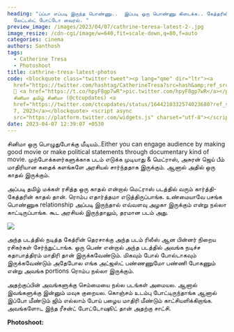 ```yaml
---
heading: "ப்ப்பா எப்படி இருந்த பொண்ணு..  இப்படி ஒரு பொண்ணு கிடைக்க.. கேத்தரின்
  லேட்டஸ்ட் போட்டோ வைரல். "
preview_image: /images/2023/04/07/cathrine-teresa-latest-2-.jpg
image_resize: /cdn-cgi/image/w=640,fit=scale-down,q=80,f=auto
categories: cinema
authors: Santhosh
tags:
  - Catherine Tresa
  - Photoshoot
title: cathrine-tresa-latest-photos
code: <blockquote class="twitter-tweet"><p lang="qme" dir="ltr"><a
  href="https://twitter.com/hashtag/CatherineTresa?src=hash&amp;ref_src=twsrc%5Etfw">#CatherineTresa</a>
  🧡 <a href="https://t.co/hpyF8gp7wR">pic.twitter.com/hpyF8gp7wR</a></p>&mdash;
  சினிமா தமிழ் சினிமா (@ctcupdates) <a
  href="https://twitter.com/ctcupdates/status/1644210332574023680?ref_src=twsrc%5Etfw">April
  7, 2023</a></blockquote> <script async
  src="https://platform.twitter.com/widgets.js" charset="utf-8"></script>
date: 2023-04-07 12:39:07 +0530
---
```

சினிமா ஒரு பொழுதுபோக்கு மீடியம்..Either you can engage audience by making good movie or make political statements through documentary kind of movie. முற்போக்களர்களுக்காக படம் எடுக்க முடியாது & மெட்ராஸ், அசுரன் ஜெய் பீம் மாதிரியான கதைக் களங்களே அரசியல் சார்ந்ததாக இருக்கும். ஆனால் அதில் ஒரு காதல் இருக்கும். 

அப்படி தமிழ் மக்கள் ரசித்த ஒரு காதல் என்றால் மெட்ராஸ் படத்தில் வரும் கார்த்தி-கேத்தரின் காதல் தான். ரொம்ப எதார்த்தமா எடுத்திருப்பாங்க. உண்மையாவே பசங்க பொண்ணுக relationship அப்படி இருந்தால் எவ்வளவு அழகா இருக்கும் என்று நல்லா காட்டிருப்பாங்க. கூட அரசியல் இருந்தாலும், தரமான படம் அது. 

![](/images/2023/04/07/cathrine-teresa-latest-1-.jpg)

அந்த படத்தில் நடித்த கேத்ரின் தெரசாக்கு அந்த படம் ரிலீஸ் ஆன பின்னர் நிறைய ரசிகர்கள் சேர்ந்துட்டாங்க. ஒரு பெண் என்றால் அந்த படத்தில் அவங்க நடிச்ச கதாபாத்திரம் மாதிரி தான் இருக்கவேண்டும். மிகவும் போல் போல்டாகவும் இருக்கவேண்டும் அதேபோல எங்க அட்ஜஸ்ட் பண்ணணுமோ பண்ணி போகணும் என்று அவங்க portions ரொம்ப நல்லா இருக்கும். 

அதற்குப்பின் அவங்களுக்கு செம்மையை நல்ல படங்கள் அமையல. ஆனால் இவங்களுக்கு இன்னும் மவுசு குறையல. கொஞ்சம் உடம்பு போட்டிருந்தாங்க ஆனால் இப்போ மீண்டும் ஜிம் எல்லாம் போய் பழைய மாதிரி மீண்டும் காட்சியளிக்கிறாங்க. அவங்களோட இந்த ரீசன்ட் போட்டோஷூட் தான் அதற்கு சாட்சி. 

**P﻿hotoshoot:**